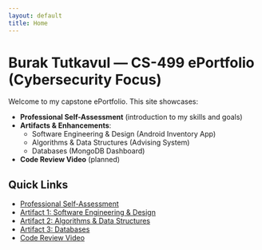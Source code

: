 ```yaml
---
layout: default
title: Home
---
```


# Burak Tutkavul — CS-499 ePortfolio (Cybersecurity Focus)

Welcome to my capstone ePortfolio. This site showcases:

- **Professional Self-Assessment** (introduction to my skills and goals)
- **Artifacts & Enhancements**:
  - Software Engineering & Design (Android Inventory App)
  - Algorithms & Data Structures (Advising System)
  - Databases (MongoDB Dashboard)
- **Code Review Video** (planned)

## Quick Links
- [Professional Self-Assessment](self-assessment.md)
- [Artifact 1: Software Engineering & Design](artifacts-software-design.md)
- [Artifact 2: Algorithms & Data Structures](artifacts-algorithms.md)
- [Artifact 3: Databases](artifacts-databases.md)
- [Code Review Video](#)
